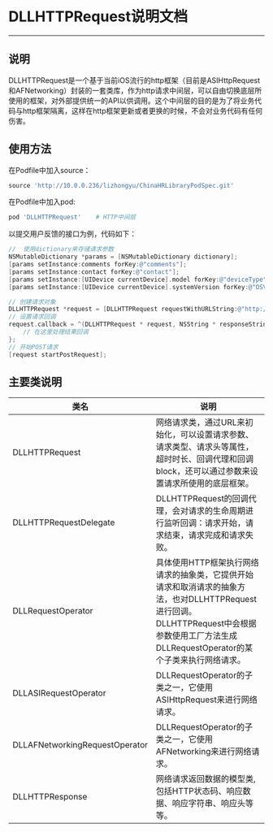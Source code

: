 # DLLHTTPRequest说明文档
------------

## 说明
DLLHTTPRequest是一个基于当前iOS流行的http框架（目前是ASIHttpRequest和AFNetworking）封装的一套类库，作为http请求中间层，可以自由切换底层所使用的框架，对外部提供统一的API以供调用。这个中间层的目的是为了将业务代码与http框架隔离，这样在http框架更新或者更换的时候，不会对业务代码有任何伤害。
## 使用方法
在Podfile中加入source：

```ruby
source 'http://10.0.0.236/lizhongyu/ChinaHRLibraryPodSpec.git'
```
在Podfile中加入pod:

```ruby
pod 'DLLHTTPRequest'    # HTTP中间层
```

以提交用户反馈的接口为例，代码如下：

```objective-c
//	使用dictionary来存储请求参数       
NSMutableDictionary *params = [NSMutableDictionary dictionary]; 
[params setInstance:comments forKey:@"comments"];
[params setInstance:contact forKey:@"contact"];
[params setInstance:[UIDevice currentDevice].model forKey:@"deviceType"]; 
[params setInstance:[UIDevice currentDevice].systemVersion forKey:@"OSVersion"];

// 创建请求对象
DLLHTTPRequest *request = [DLLHTTPRequest requestWithURLString:@"http://appconfig.chinahr.com/feedback"];
// 设置请求回调
request.callback = ^(DLLHTTPRequest * request, NSString * responseString, NSError * error) {
	// 在这里处理结果回调
};
// 开始POST请求
[request startPostRequest];
```
## 主要类说明
类名 | 说明
--- | ---
DLLHTTPRequest | 网络请求类，通过URL来初始化，可以设置请求参数、请求类型、请求头等属性，超时时长、回调代理和回调block，还可以通过参数来设置请求所使用的底层框架。
DLLHTTPRequestDelegate | DLLHTTPRequest的回调代理，会对请求的生命周期进行监听回调：请求开始，请求结束，请求完成和请求失败。
DLLRequestOperator | 具体使用HTTP框架执行网络请求的抽象类，它提供开始请求和取消请求的抽象方法，也对DLLHTTPRequest进行回调。 DLLHTTPRequest中会根据参数使用工厂方法生成DLLRequestOperator的某个子类来执行网络请求。
DLLASIRequestOperator | DLLRequestOperator的子类之一，它使用ASIHttpRequest来进行网络请求。
DLLAFNetworkingRequestOperator | DLLRequestOperator的子类之一，它使用AFNetworking来进行网络请求。
DLLHTTPResponse | 网络请求返回数据的模型类,包括HTTP状态码、响应数据、响应字符串、响应头等等。

